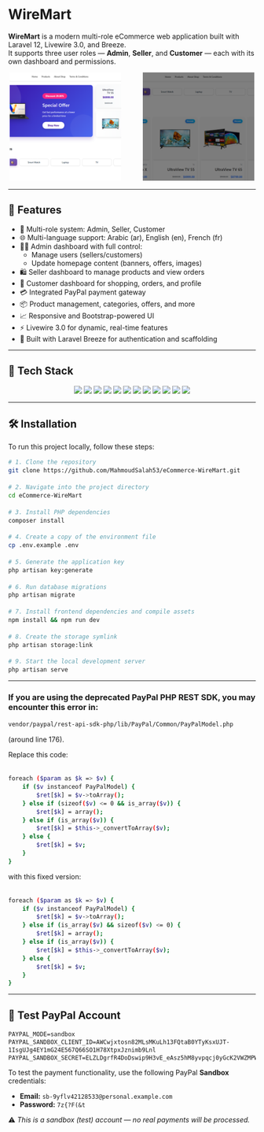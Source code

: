 # WireMart

**WireMart** is a modern multi-role eCommerce web application built with Laravel 12, Livewire 3.0, and Breeze.  
It supports three user roles — **Admin**, **Seller**, and **Customer** — each with its own dashboard and permissions.

<p align="center">
  <img src="public/admin_asset/img/photos/photo1.png" alt="Banner1" style="width:45%; height:220px; object-fit:cover;">
  <span style="margin:0 20px;"></span>
  <img src="public/admin_asset/img/photos/photo2.png" alt="Banner2" style="width:45%; height:220px; object-fit:cover;">
</p>



---

## 🚀 Features

- 🔐 Multi-role system: Admin, Seller, Customer
- 🌐 Multi-language support: Arabic (ar), English (en), French (fr)
- 🧑‍💼 Admin dashboard with full control:
  - Manage users (sellers/customers)
  - Update homepage content (banners, offers, images)
- 🛍 Seller dashboard to manage products and view orders
- 👥 Customer dashboard for shopping, orders, and profile
- 💳 Integrated PayPal payment gateway
- 📦 Product management, categories, offers, and more
- 📈 Responsive and Bootstrap-powered UI
- ⚡ Livewire 3.0 for dynamic, real-time features
- 🧰 Built with Laravel Breeze for authentication and scaffolding

---

## 🧰 Tech Stack

<p align="center">
 <img src="https://img.shields.io/badge/Laravel-12-FF2D20?style=flat&logo=laravel&logoColor=white" />
    <img src="https://img.shields.io/badge/Livewire-3-4E56A6?style=flat&logo=laravel&logoColor=white" />
    <img src="https://img.shields.io/badge/Bootstrap-5-7952B3?style=flat&logo=bootstrap&logoColor=white" />
    <img src="https://img.shields.io/badge/PHP-8.2-777BB4?style=flat&logo=php&logoColor=white" />
    <img src="https://img.shields.io/badge/MySQL-Database-4479A1?style=flat&logo=mysql&logoColor=white" />
    <img src="https://img.shields.io/badge/Vite-Bundler-646CFF?style=flat&logo=vite&logoColor=white" />
    <img src="https://img.shields.io/badge/Node.js-18-339933?style=flat&logo=node.js&logoColor=white" />
    <img src="https://img.shields.io/badge/NPM-Registry-CB3837?style=flat&logo=npm&logoColor=white" />
    <img src="https://img.shields.io/badge/Redis-Cache-DC382D?style=flat&logo=redis&logoColor=white" />
    <img src="https://img.shields.io/badge/Stripe-Payments-008CDD?style=flat&logo=stripe&logoColor=white" />
    <img src="https://img.shields.io/badge/PayPal-Sandbox-00457C?style=flat&logo=paypal&logoColor=white" />
    <img src="https://img.shields.io/badge/GitHub-Repo-181717?style=flat&logo=github&logoColor=white" />
</p>

---

## 🛠 Installation

To run this project locally, follow these steps:

```bash
# 1. Clone the repository
git clone https://github.com/MahmoudSalah53/eCommerce-WireMart.git

# 2. Navigate into the project directory
cd eCommerce-WireMart

# 3. Install PHP dependencies
composer install

# 4. Create a copy of the environment file
cp .env.example .env

# 5. Generate the application key
php artisan key:generate

# 6. Run database migrations
php artisan migrate

# 7. Install frontend dependencies and compile assets
npm install && npm run dev

# 8. Create the storage symlink
php artisan storage:link

# 9. Start the local development server
php artisan serve
```

---

### If you are using the deprecated PayPal PHP REST SDK, you may encounter this error in:
```bash
vendor/paypal/rest-api-sdk-php/lib/PayPal/Common/PayPalModel.php
```
(around line 176).

Replace this code:

```bash

foreach ($param as $k => $v) {
    if ($v instanceof PayPalModel) {
        $ret[$k] = $v->toArray();
    } else if (sizeof($v) <= 0 && is_array($v)) {
        $ret[$k] = array();
    } else if (is_array($v)) {
        $ret[$k] = $this->_convertToArray($v);
    } else {
        $ret[$k] = $v;
    }
}

```
with this fixed version:

```bash

foreach ($param as $k => $v) {
    if ($v instanceof PayPalModel) {
        $ret[$k] = $v->toArray();
    } else if (is_array($v) && sizeof($v) <= 0) {
        $ret[$k] = array();
    } else if (is_array($v)) {
        $ret[$k] = $this->_convertToArray($v);
    } else {
        $ret[$k] = $v;
    }
}

```

---

## 🧪 Test PayPal Account

```env
PAYPAL_MODE=sandbox
PAYPAL_SANDBOX_CLIENT_ID=AWCwjxtosn82MLsMKuLh13FQtaB0YTyKsxUJT-1IsgUJg4EY1mG24E567Q66SO1H78XtpxJznimb9Lnl
PAYPAL_SANDBOX_SECRET=ELZLDgrfR4DoDswip9H3vE_eAsz5hM8yvpqcj0yGcK2VWZMPWAndpehR2ey2Bp1KdSultkNBqn1tnUFy
```

To test the payment functionality, use the following PayPal **Sandbox** credentials:

- **Email:** `sb-9yflv42128533@personal.example.com`  
- **Password:** `7z{?F(&t`

⚠️ *This is a sandbox (test) account — no real payments will be processed.*
